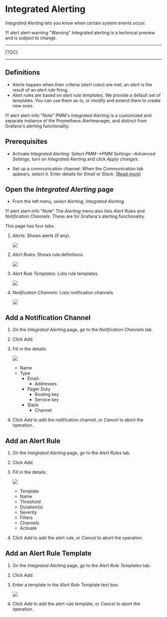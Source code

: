 # Integrated Alerting

*Integrated Alerting* lets you know when certain system events occur.

!!! alert alert-warning "Warning"
    Integrated alerting is a technical preview and is subject to change.

---

[TOC]

---

## Definitions

- Alerts happen when their criteria (*alert rules*) are met; an *alert* is the result of an *alert rule* firing.
- Alert rules are based on *alert rule templates*. We provide a default set of templates. You can use them as-is, or modify and extend them to create new ones.

!!! alert alert-info "Note"
    PMM's *Integrated Alerting* is a customized and separate instance of the Prometheus Alertmanager, and distinct from Grafana's alerting functionality.

## Prerequisites

- Activate *Integrated Alerting*: Select *PMM-->PMM Settings--Advanced Settings*, turn on *Integrated Alerting* and click *Apply changes*.

- Set up a communication channel: When the *Communication* tab appears, select it. Enter details for *Email* or *Slack*. ([Read more](../how-to/configure.md#advanced-settings))

## Open the *Integrated Alerting* page

- From the left menu, select <i class="uil uil-bell"></i> *Alerting*, <i class="uil uil-list-ul"></i> *Integrated Alerting*

!!! alert alert-info "Note"
    The *Alerting*  menu also lists <i class="uil uil-list-ul"></i> *Alert Rules* and <i class="uil uil-comment-alt-share"></i> *Notification Channels*. These are for Grafana's alerting functionality.

This page has four tabs.

1. *Alerts*: Shows alerts (if any).

    ![](../_images/PMM_Integrated_Alerting_Alerts.jpg)

2. *Alert Rules*: Shows rule definitions.

    ![](../_images/PMM_Integrated_Alerting_Alert_Rules.jpg)

3. *Alert Rule Templates*: Lists rule templates.

    ![](../_images/PMM_Integrated_Alerting_Alert_Rule_Templates.jpg)

4. *Notification Channels*: Lists notification channels.

    ![](../_images/PMM_Integrated_Alerting_Notification_Channels.jpg)


## Add a Notification Channel

1. On the *Integrated Alerting* page, go to the *Notification Channels* tab.

2. Click <i class="uil uil-plus-square"></i> *Add*.

3. Fill in the details:

    ![](../_images/PMM_Integrated_Alerting_Notification_Channels_Add_Form.jpg)

    - Name
    - Type
        - Email:
            - Addresses
        - Pager Duty
            - Routing key
            - Service key
        - Slack
            - Channel

4. Click *Add* to add the notification channel, or *Cancel* to abort the operation.

## Add an Alert Rule

1. On the *Integrated Alerting* page, go to the *Alert Rules* tab.

2. Click <i class="uil uil-plus-square"></i> *Add*.

3. Fill in the details

    ![](../_images/PMM_Integrated_Alerting_Alert_Rules_Add_Form.jpg)

    - Template
    - Name
    - Threshold
    - Duration(s)
    - Severity
    - Filters
    - Channels
    - Activate

4. Click *Add* to add the alert rule, or *Cancel* to abort the operation.

## Add an Alert Rule Template

1. On the *Integrated Alerting* page, go to the *Alert Rule Templates* tab.

2. Click <i class="uil uil-plus-square"></i> *Add*.

3. Enter a template in the *Alert Rule Template* text box.

    ![](../_images/PMM_Integrated_Alerting_Alert_Rule_Templates_Add_Form.jpg)

4. Click *Add* to add the alert rule template, or *Cancel* to abort the operation.
